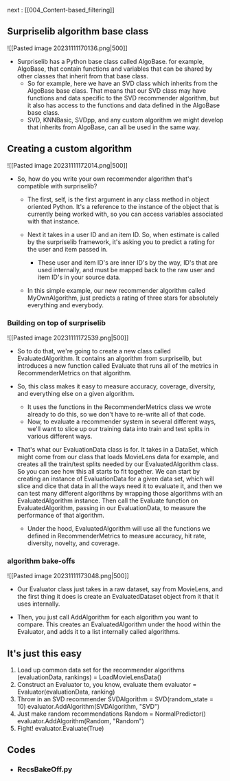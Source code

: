 next : [[004_Content-based_filtering]]
## Surpriselib algorithm base class
![[Pasted image 20231111170136.png|500]]
- Surpriselib has a Python base class called AlgoBase.
	for example, AlgoBase, that contain functions and variables that can be shared by other classes that inherit from that base class.
	- So for example, here we have an SVD class which inherits from the AlgoBase base class.
		That means that our SVD class may have functions and data specific to the SVD recommender algorithm, but it also has access to the functions and data defined in the AlgoBase base class.
	- SVD, KNNBasic, SVDpp, and any custom algorithm we might develop that inherits from AlgoBase, can all be used in the same way.

## Creating a custom algorithm
![[Pasted image 20231111172014.png|500]]
- So, how do you write your own recommender algorithm that's compatible with surpriselib?
	- The first, self, is the first argument in any class method in object oriented Python.
		It's a reference to the instance of the object that is currently being worked with,
		so you can access variables associated with that instance.
		
	- Next it takes in a user ID and an item ID.
		So, when estimate is called by the surpriselib framework,
		it's asking you to predict a rating
		for the user and item passed in.
		- These user and item ID's are inner ID's by the way,
			ID's that are used internally, and must be mapped back
			to the raw user and item ID's in your source data.
			
	- In this simple example, our new recommender algorithm called MyOwnAlgorithm, just predicts a rating of three stars for absolutely everything and everybody.

### Building on top of surpriselib
![[Pasted image 20231111172539.png|500]]
- So to do that, we're going to create a new class called EvaluatedAlgorithm.
	It contains an algorithm from surpriselib,
	but introduces a new function called Evaluate that runs all of the metrics
	in RecommenderMetrics on that algorithm.
	
- So, this class makes it easy to measure accuracy, coverage, 
	diversity, and everything else on a given algorithm.
	- It uses the functions in the RecommenderMetrics class
		we wrote already to do this,
		so we don't have to re-write all of that code.
	- Now, to evaluate a recommender system in several different ways,
		we'll want to slice up our training data
		into train and test splits in various different ways.
		
- That's what our EvaluationData class is for.
		It takes in a DataSet, which might come from our class
		that loads MovieLens data for example,
		and creates all the train/test splits needed
		by our EvaluatedAlgorithm class.
		So you can see how this all starts to fit together.
		We can start by creating an instance of EvaluationData
		for a given data set, which will slice and dice that data
		in all the ways need it to evaluate it,
		and then we can test many different algorithms
		by wrapping those algorithms
		with an EvaluatedAlgorithm instance.
		Then call the Evaluate function on EvaluatedAlgorithm,
		passing in our EvaluationData,
		to measure the performance of that algorithm.
		
	- Under the hood, EvaluatedAlgorithm will use
		all the functions we defined in RecommenderMetrics to measure accuracy, hit rate,
		diversity, novelty, and coverage.

### algorithm bake-offs
![[Pasted image 20231111173048.png|500]]
- Our Evaluator class just takes in a raw dataset, say from MovieLens, and the first thing it does
	is create an EvaluatedDataset object from it that it uses internally.
	
- Then, you just call AddAlgorithm for each algorithm you want to compare.
	This creates an EvaluatedAlgorithm
	under the hood within the Evaluator,
	and adds it to a list internally called algorithms.

## It's just this easy
1. Load up common data set for the recommender algorithms
   (evaluationData, rankings) = LoadMovieLensData()
2. Construct an Evaluator to, you know, evaluate them 
   evaluator = Evaluator(evaluationData, ranking)
3. Throw in an SVD recommender
   SVDAlgorithm = SVD(random_state = 10)
   evaluator.AddAlgorithm(SVDAlgorithm, "SVD")
4. Just make random recommendations
   Random = NormalPredictor()
   evaluator.AddAlgorithm(Random,  "Random")
5. Fight!
   evaluator.Evaluate(True)

## Codes
- ### RecsBakeOff.py
	
	